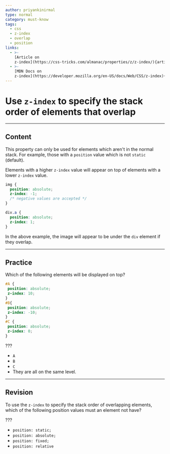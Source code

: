```yaml
---
author: priyankinirmal
type: normal
category: must-know
tags:
  - css
  - z-index
  - overlap
  - position
links:
  - >-
    [Article on
    z-index](https://css-tricks.com/almanac/properties/z/z-index/){article}
  - >-
    [MDN Docs on
    z-index](https://developer.mozilla.org/en-US/docs/Web/CSS/z-index){documentation}
---
```


# Use `z-index` to specify the stack order of elements that overlap


---

## Content

This property can only be used for elements which aren't in the normal stack. For example, those with a `position` value which is not `static` (default).

Elements with a higher `z-index` value will appear on top of elements with a lower `z-index` value.

```css
img {
  position: absolute;
  z-index: -1;
  /* negative values are accepted */
}

div.a {
  position: absolute;
  z-index: 1;
}
```

In the above example, the image will appear to be under the `div` element if they overlap.


---

## Practice

Which of the following elements will be displayed on top?

```css
#A {
 position: absolute;
 z-index: 10;
}
#B{
 position: absolute;  
 z-index: -10;
}
#C {
 position: absolute;
 z-index: 0;
}
```

???

* `A`
* `B`
* `C`
* They are all on the same level.


---

## Revision

To use the `z-index` to specify the stack order of overlapping elements, which of the following position values must an element not have?

???

* `position: static;`
* `position: absolute;`
* `position: fixed;`
* `position: relative`
 
